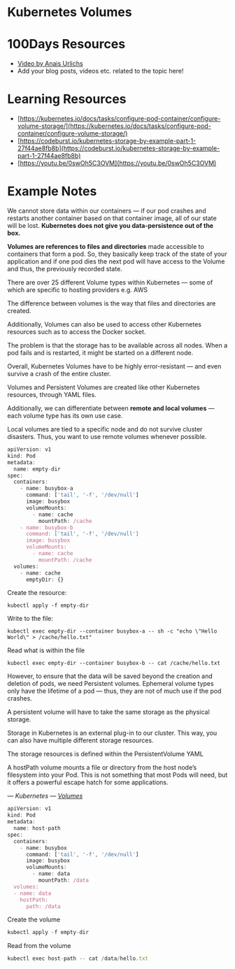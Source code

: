 # Kubernetes Volumes

# 100Days Resources
* [Video by Anais Urlichs](https://youtu.be/qnlgJkntS1k)
* Add your blog posts, videos etc. related to the topic here!

# Learning Resources

- [https://kubernetes.io/docs/tasks/configure-pod-container/configure-volume-storage/](https://kubernetes.io/docs/tasks/configure-pod-container/configure-volume-storage/)
- [https://codeburst.io/kubernetes-storage-by-example-part-1-27f44ae8fb8b](https://codeburst.io/kubernetes-storage-by-example-part-1-27f44ae8fb8b)
- [https://youtu.be/0swOh5C3OVM](https://youtu.be/0swOh5C3OVM)

# Example Notes

We cannot store data within our containers — if our pod crashes and restarts another container based on that container image, all of our state will be lost. **Kubernetes does not give you data-persistence out of the box.**

**Volumes are references to files and directories** made accessible to containers that form a pod. So, they basically keep track of the state of your application and if one pod dies the next pod will have access to the Volume and thus, the previously recorded state.

There are over 25 different Volume types within Kubernetes — some of which are specific to hosting providers e.g. AWS

The difference between volumes is the way that files and  directories are created.

Additionally, Volumes can also be used to access other Kubernetes resources such as to access the Docker socket.

The problem is that the storage has to be available across all nodes. When a pod fails and is restarted, it might be started on a different node.

Overall, Kubernetes Volumes have to be highly error-resistant — and even survive a crash of the entire cluster.

Volumes and Persistent Volumes are created like other Kubernetes resources, through YAML files.

Additionally, we can differentiate between **remote and local volumes** — each volume type has its own use case. 

Local volumes are tied to a specific node and do not survive cluster disasters. Thus, you want to use remote volumes whenever possible.

```jsx
apiVersion: v1
kind: Pod
metadata:
  name: empty-dir
spec:
  containers:
    - name: busybox-a
      command: ['tail', '-f', '/dev/null']
      image: busybox
      volumeMounts:
        - name: cache
          mountPath: /cache
    - name: busybox-b
      command: ['tail', '-f', '/dev/null']
      image: busybox
      volumeMounts:
        - name: cache
          mountPath: /cache
  volumes:
    - name: cache
      emptyDir: {}
```

Create the resource:

```
kubectl apply -f empty-dir
```

Write to the file:

```
kubectl exec empty-dir --container busybox-a -- sh -c "echo \"Hello World\" > /cache/hello.txt"
```

Read what is within the file

```
kubectl exec empty-dir --container busybox-b -- cat /cache/hello.txt
```

However, to ensure that the data will be saved beyond the creation and deletion of pods, we need Persistent volumes. Ephemeral volume types only have the lifetime of a pod — thus, they are not of much use if the pod crashes.

A persistent volume will have to take the same storage as the physical storage. 

Storage in Kubernetes is an external plug-in to our cluster. This way, you can also have multiple different storage resources. 

The storage resources is defined within the PersistentVolume YAML

A hostPath volume mounts a file or directory from the host node’s 
filesystem into your Pod. This is not something that most Pods will 
need, but it offers a powerful escape hatch for some applications.

*— Kubernetes — [Volumes](https://kubernetes.io/docs/concepts/storage/volumes/)*

```jsx
apiVersion: v1
kind: Pod
metadata:
  name: host-path
spec:
  containers:
    - name: busybox
      command: ['tail', '-f', '/dev/null']
      image: busybox
      volumeMounts:
        - name: data
          mountPath: /data
  volumes:
  - name: data
    hostPath:
      path: /data
```

Create the volume

```jsx
kubectl apply -f empty-dir
```

Read from the volume

```jsx
kubectl exec host-path -- cat /data/hello.txt
```
